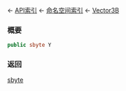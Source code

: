 ← [API索引](Api-Index) ← [命名空间索引](Namespace-Index) ← [Vector3B](VRageMath.Vector3B)

### 概要

```csharp
public sbyte Y
```

### 返回

[sbyte](https://docs.microsoft.com/en-us/dotnet/api/System.SByte?view=netframework-4.6)

